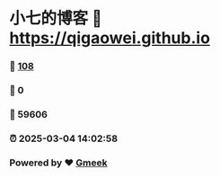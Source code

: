 # 小七的博客 :link: https://qigaowei.github.io 
### :page_facing_up: [108](https://qigaowei.github.io/tag.html) 
### :speech_balloon: 0 
### :hibiscus: 59606 
### :alarm_clock: 2025-03-04 14:02:58 
### Powered by :heart: [Gmeek](https://github.com/Meekdai/Gmeek)
